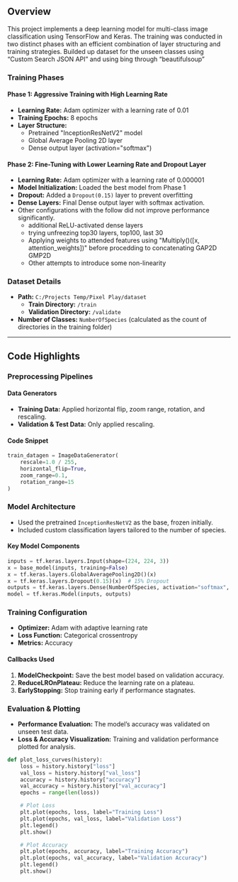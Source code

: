 ## Overview

This project implements a deep learning model for multi-class image classification using TensorFlow and Keras. The training was conducted in two distinct phases with an efficient combination of layer structuring and training strategies.
Builded up dataset for the unseen classes using “Custom Search JSON API” and using bing through “beautifulsoup” 

### Training Phases

#### Phase 1: Aggressive Training with High Learning Rate

- **Learning Rate:** Adam optimizer with a learning rate of 0.01
- **Training Epochs:** 8 epochs
- **Layer Structure:**
    - Pretrained "InceptionResNetV2" model
    - Global Average Pooling 2D layer
    - Dense output layer (activation="softmax")

#### Phase 2: Fine-Tuning with Lower Learning Rate and Dropout Layer
- **Learning Rate:** Adam optimizer with a learning rate of 0.000001
- **Model Initialization:** Loaded the best model from Phase 1
- **Dropout:** Added a `Dropout(0.15)` layer to prevent overfitting
- **Dense Layers:** Final Dense output layer with softmax activation.
- Other configurations with the follow  did not improve performance significantly.
     - additional ReLU-activated dense layers
     - trying unfreezing top30 layers, top100, last 30
     - Applying weights to attended features using "Multiply()([x, attention_weights])" before procedding to concatenating GAP2D GMP2D
     - Other attempts to introduce some non-linearity

### Dataset Details

- **Path:** `C:/Projects Temp/Pixel Play/dataset`
    - **Train Directory:** `/train`
    - **Validation Directory:** `/validate`
- **Number of Classes:** `NumberOfSpecies` (calculated as the count of directories in the training folder)

---

## Code Highlights

### Preprocessing Pipelines

#### Data Generators

- **Training Data:** Applied horizontal flip, zoom range, rotation, and rescaling.
- **Validation & Test Data:** Only applied rescaling.

#### Code Snippet

```python
train_datagen = ImageDataGenerator(
    rescale=1.0 / 255,
    horizontal_flip=True,
    zoom_range=0.1,
    rotation_range=15
)
```

### Model Architecture

- Used the pretrained `InceptionResNetV2` as the base, frozen initially.
- Included custom classification layers tailored to the number of species.

#### Key Model Components

```python
inputs = tf.keras.layers.Input(shape=(224, 224, 3))
x = base_model(inputs, training=False)
x = tf.keras.layers.GlobalAveragePooling2D()(x)
x = tf.keras.layers.Dropout(0.15)(x)  # 15% Dropout
outputs = tf.keras.layers.Dense(NumberOfSpecies, activation="softmax", name="Output_Layer")(x)
model = tf.keras.Model(inputs, outputs)
```

### Training Configuration

- **Optimizer:** Adam with adaptive learning rate
- **Loss Function:** Categorical crossentropy
- **Metrics:** Accuracy

#### Callbacks Used

1. **ModelCheckpoint:** Save the best model based on validation accuracy.
2. **ReduceLROnPlateau:** Reduce the learning rate on a plateau.
3. **EarlyStopping:** Stop training early if performance stagnates.

### Evaluation & Plotting

- **Performance Evaluation:** The model’s accuracy was validated on unseen test data.
- **Loss & Accuracy Visualization:** Training and validation performance plotted for analysis.

```python
def plot_loss_curves(history):
    loss = history.history["loss"]
    val_loss = history.history["val_loss"]
    accuracy = history.history["accuracy"]
    val_accuracy = history.history["val_accuracy"]
    epochs = range(len(loss))

    # Plot Loss
    plt.plot(epochs, loss, label="Training Loss")
    plt.plot(epochs, val_loss, label="Validation Loss")
    plt.legend()
    plt.show()

    # Plot Accuracy
    plt.plot(epochs, accuracy, label="Training Accuracy")
    plt.plot(epochs, val_accuracy, label="Validation Accuracy")
    plt.legend()
    plt.show()
```
